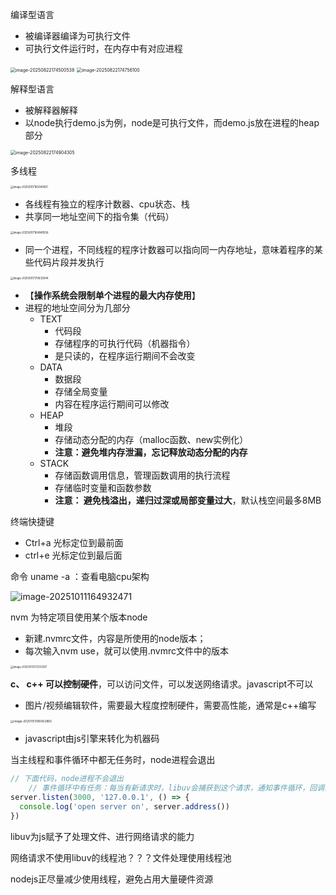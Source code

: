 编译型语言

- 被编译器编译为可执行文件
- 可执行文件运行时，在内存中有对应进程

<img src="https://cdn.jsdelivr.net/gh/shilixiaoqiaoya/pictures@master/image-20250822174500538.png" alt="image-20250822174500538" style="zoom:50%;" />

<img src="https://cdn.jsdelivr.net/gh/shilixiaoqiaoya/pictures@master/image-20250822174756100.png" alt="image-20250822174756100" style="zoom:50%;" />

解释型语言

- 被解释器解释
- 以node执行demo.js为例，node是可执行文件，而demo.js放在进程的heap部分

<img src="https://cdn.jsdelivr.net/gh/shilixiaoqiaoya/pictures@master/image-20250822174904305.png" alt="image-20250822174904305" style="zoom:50%;" />





多线程

<img src="https://cdn.jsdelivr.net/gh/shilixiaoqiaoya/pictures@master/image-20250917165040851.png" alt="image-20250917165040851" style="zoom:30%;" />

- 各线程有独立的程序计数器、cpu状态、栈
- 共享同一地址空间下的指令集（代码）

<img src="https://cdn.jsdelivr.net/gh/shilixiaoqiaoya/pictures@master/image-20250917164849556.png" alt="image-20250917164849556" style="zoom:30%;" />

- 同一个进程，不同线程的程序计数器可以指向同一内存地址，意味着程序的某些代码片段并发执行

<img src="https://cdn.jsdelivr.net/gh/shilixiaoqiaoya/pictures@master/image-20250917170632844.png" alt="image-20250917170632844" style="zoom:30%;" />

- 【**操作系统会限制单个进程的最大内存使用**】
- 进程的地址空间分为几部分
  - TEXT
    - 代码段
    - 存储程序的可执行代码（机器指令）
    - 是只读的，在程序运行期间不会改变
  - DATA
    - 数据段
    - 存储全局变量
    - 内容在程序运行期间可以修改
  - HEAP
    - 堆段
    - 存储动态分配的内存（malloc函数、new实例化）
    - **注意：避免堆内存泄漏，忘记释放动态分配的内存**
  - STACK
    - 存储函数调用信息，管理函数调用的执行流程
    - 存储临时变量和函数参数
    - **注意： 避免栈溢出，递归过深或局部变量过大**，默认栈空间最多8MB



终端快捷键

- Ctrl+a 光标定位到最前面
- ctrl+e 光标定位到最后面

命令 uname -a ：查看电脑cpu架构

![image-20251011164932471](https://cdn.jsdelivr.net/gh/shilixiaoqiaoya/pictures@master/image-20251011164932471.png)



nvm 为特定项目使用某个版本node

- 新建.nvmrc文件，内容是所使用的node版本；
- 每次输入nvm use，就可以使用.nvmrc文件中的版本





<img src="https://cdn.jsdelivr.net/gh/shilixiaoqiaoya/pictures@master/image-20251013172351207.png" alt="image-20251013172351207" style="zoom:30%;" />

**c、 c++ 可以控制硬件**，可以访问文件，可以发送网络请求。javascript不可以

- 图片/视频编辑软件，需要最大程度控制硬件，需要高性能，通常是c++编写



<img src="https://cdn.jsdelivr.net/gh/shilixiaoqiaoya/pictures@master/image-20251013180422865.png" alt="image-20251013180422865" style="zoom:33%;" />

- javascript由js引擎来转化为机器码





当主线程和事件循环中都无任务时，node进程会退出

```js
// 下面代码，node进程不会退出
	// 事件循环中有任务：每当有新请求时，libuv会捕获到这个请求，通知事件循环，回调会被放入任务队列
server.listen(3000, '127.0.0.1', () => {
  console.log('open server on', server.address())
})
```



libuv为js赋予了处理文件、进行网络请求的能力

网络请求不使用libuv的线程池？？？文件处理使用线程池

nodejs正尽量减少使用线程，避免占用大量硬件资源



















